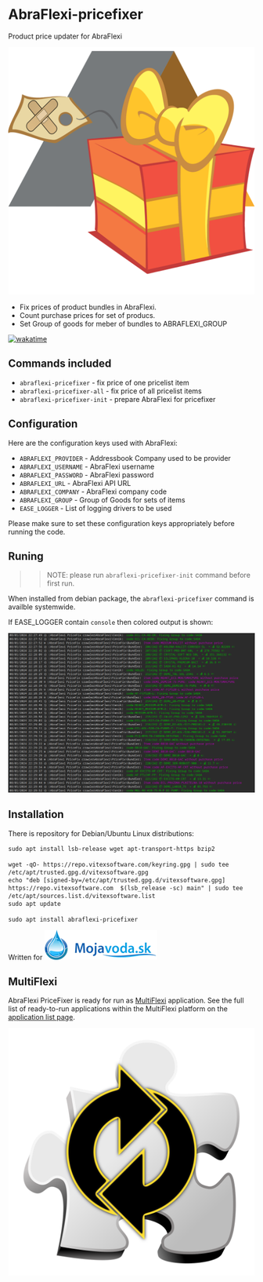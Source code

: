 # AbraFlexi-pricefixer
Product price updater for AbraFlexi

![PriceFixer](abraflexi-pricefixer.svg?raw=true)

* Fix prices of product bundles in AbraFlexi.
* Count purchase prices for set of producs.
* Set Group of goods for meber of bundles to ABRAFLEXI_GROUP

[![wakatime](https://wakatime.com/badge/user/5abba9ca-813e-43ac-9b5f-b1cfdf3dc1c7/project/018e4b01-3133-41a5-8bc4-39752d34fe20.svg)](https://wakatime.com/badge/user/5abba9ca-813e-43ac-9b5f-b1cfdf3dc1c7/project/018e4b01-3133-41a5-8bc4-39752d34fe20)

## Commands included


* `abraflexi-pricefixer`       - fix price of one pricelist item
* `abraflexi-pricefixer-all`   - fix price of all pricelist items
* `abraflexi-pricefixer-init`  - prepare AbraFlexi for pricefixer

## Configuration

Here are the configuration keys used with AbraFlexi:

- `ABRAFLEXI_PROVIDER` - Addressbook Company used to be provider
- `ABRAFLEXI_USERNAME` - AbraFlexi username
- `ABRAFLEXI_PASSWORD` - AbraFlexi password
- `ABRAFLEXI_URL` - AbraFlexi API URL
- `ABRAFLEXI_COMPANY` - AbraFlexi company code
- `ABRAFLEXI_GROUP` - Group of Goods for sets of items
- `EASE_LOGGER` - List of logging drivers to be used


Please make sure to set these configuration keys appropriately before running the code.

Runing
------

>> NOTE: please run `abraflexi-pricefixer-init` command before first run.

When installed from debian package, the `abraflexi-pricefixer` command is availble systemwide.

If EASE_LOGGER contain `console` then colored output is shown:

![run](run.png?raw=true)


Installation
------------

There is repository for Debian/Ubuntu Linux distributions:

```shell
sudo apt install lsb-release wget apt-transport-https bzip2

wget -qO- https://repo.vitexsoftware.com/keyring.gpg | sudo tee /etc/apt/trusted.gpg.d/vitexsoftware.gpg
echo "deb [signed-by=/etc/apt/trusted.gpg.d/vitexsoftware.gpg]  https://repo.vitexsoftware.com  $(lsb_release -sc) main" | sudo tee /etc/apt/sources.list.d/vitexsoftware.list
sudo apt update

sudo apt install abraflexi-pricefixer
```



Written for [![MojaVoda.sk](mojavoda.png?raw=true)](https://www.mojavoda.sk/)

MultiFlexi
----------

AbraFlexi PriceFixer is ready for run as [MultiFlexi](https://multiflexi.eu) application.
See the full list of ready-to-run applications within the MultiFlexi platform on the [application list page](https://www.multiflexi.eu/apps.php).

[![MultiFlexi App](https://github.com/VitexSoftware/MultiFlexi/blob/main/doc/multiflexi-app.svg)](https://www.multiflexi.eu/apps.php)
